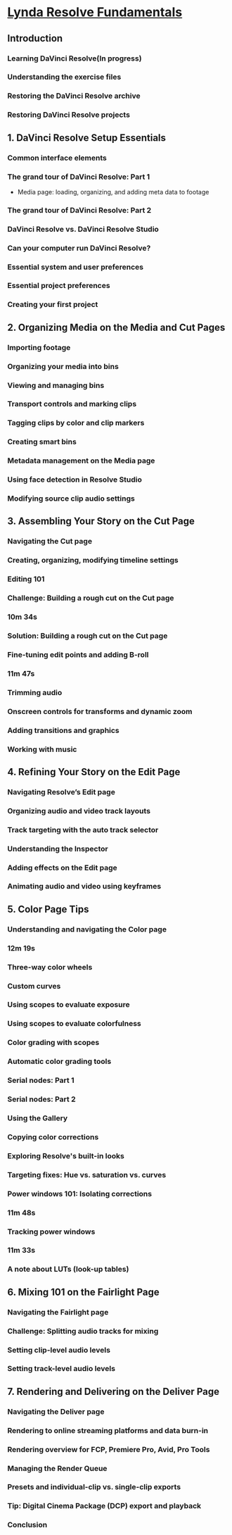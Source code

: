 # [Lynda Resolve Fundamentals](https://www.linkedin.com/learning/davinci-resolve-fundamentals/learning-davinci-resolve?autoAdvance=true&autoSkip=false&autoplay=true&resume=true)

## Introduction
### Learning DaVinci Resolve(In progress)
### Understanding the exercise files
### Restoring the DaVinci Resolve archive
### Restoring DaVinci Resolve projects
## 1. DaVinci Resolve Setup Essentials
### Common interface elements
### The grand tour of DaVinci Resolve: Part 1
- Media page: loading, organizing, and adding meta data to footage
### The grand tour of DaVinci Resolve: Part 2
### DaVinci Resolve vs. DaVinci Resolve Studio
### Can your computer run DaVinci Resolve?
### Essential system and user preferences
### Essential project preferences
### Creating your first project
## 2. Organizing Media on the Media and Cut Pages
### Importing footage
### Organizing your media into bins
### Viewing and managing bins
### Transport controls and marking clips
### Tagging clips by color and clip markers
### Creating smart bins
### Metadata management on the Media page
### Using face detection in Resolve Studio
### Modifying source clip audio settings
## 3. Assembling Your Story on the Cut Page
### Navigating the Cut page
### Creating, organizing, modifying timeline settings
### Editing 101
### Challenge: Building a rough cut on the Cut page
### 10m 34s
### Solution: Building a rough cut on the Cut page
### Fine-tuning edit points and adding B-roll
### 11m 47s
### Trimming audio
### Onscreen controls for transforms and dynamic zoom
### Adding transitions and graphics
### Working with music

## 4. Refining Your Story on the Edit Page
### Navigating Resolve’s Edit page
### Organizing audio and video track layouts
### Track targeting with the auto track selector
### Understanding the Inspector
### Adding effects on the Edit page
### Animating audio and video using keyframes

## 5. Color Page Tips
### Understanding and navigating the Color page
### 12m 19s
### Three-way color wheels
### Custom curves
### Using scopes to evaluate exposure
### Using scopes to evaluate colorfulness
### Color grading with scopes
### Automatic color grading tools
### Serial nodes: Part 1
### Serial nodes: Part 2
### Using the Gallery
### Copying color corrections
### Exploring Resolve's built-in looks
### Targeting fixes: Hue vs. saturation vs. curves
### Power windows 101: Isolating corrections
### 11m 48s
### Tracking power windows
### 11m 33s
### A note about LUTs (look-up tables)
## 6. Mixing 101 on the Fairlight Page
### Navigating the Fairlight page
### Challenge: Splitting audio tracks for mixing
### Setting clip-level audio levels
### Setting track-level audio levels
## 7. Rendering and Delivering on the Deliver Page
### Navigating the Deliver page
### Rendering to online streaming platforms and data burn-in
### Rendering overview for FCP, Premiere Pro, Avid, Pro Tools
### Managing the Render Queue
### Presets and individual-clip vs. single-clip exports
### Tip: Digital Cinema Package (DCP) export and playback
### Conclusion
